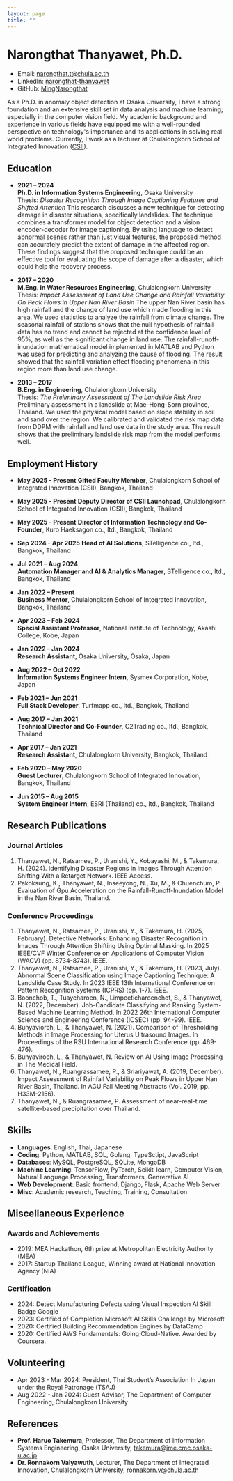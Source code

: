 ```yaml
---
layout: page
title: ""
---
```

# Narongthat Thanyawet, Ph.D.

- Email: [narongthat.t@chula.ac.th](mailto:narongthat.t@chula.ac.th)
- LinkedIn: [narongthat-thanyawet](http://www.linkedin.com/in/narongthat-thanyawet-2a301619a/)
- GitHub: [MingNarongthat](https://github.com/MingNarongthat)

As a Ph.D. in anomaly object detection at Osaka University, I have a strong foundation and an extensive skill set in data analysis and machine learning, especially in the computer vision field. My academic background and experience in various fields have equipped me with a well-rounded perspective on technology's importance and its applications in solving real-world problems. Currently, I work as a lecturer at Chulalongkorn School of Integrated Innovation ([CSII](https://csii.chula.ac.th/)).

## Education

- **2021 – 2024**  
  **Ph.D. in Information Systems Engineering**, Osaka University  
  Thesis: *Disaster Recognition Through Image Captioning Features and Shifted Attention*
  This research discusses a new technique for detecting damage in disaster situations, specifically landslides. The technique combines a transformer model for object detection and a vision encoder-decoder for image captioning. By using language to detect abnormal scenes rather than just visual features, the proposed method can accurately predict the extent of damage in the affected region. These findings suggest that the proposed technique could be an effective tool for evaluating the scope of damage after a disaster, which could help the recovery process.

- **2017 – 2020**  
  **M.Eng. in Water Resources Engineering**, Chulalongkorn University  
  Thesis: *Impact Assessment of Land Use Change and Rainfall Variability On Peak Flows in Upper Nan River Basin*
  The upper Nan River basin has high rainfall and the change of land use which made flooding in this area. We used statistics to analyze the rainfall from climate change. The seasonal rainfall of stations shows that the null hypothesis of rainfall data has no trend and cannot be rejected at the confidence level of 95%, as well as the significant change in land use. The rainfall-runoff-inundation mathematical model implemented in MATLAB and Python was used for predicting and analyzing the cause of flooding. The result showed that the rainfall variation effect flooding phenomena in this region more than land use change.

- **2013 – 2017**  
  **B.Eng. in Engineering**, Chulalongkorn University  
  Thesis: *The Preliminary Assessment of The Landslide Risk Area*
  Preliminary assessment in a landslide at Mae-Hong-Sorn province, Thailand. We used the physical model based on slope stability in soil and sand over the region. We calibrated and validated the risk map data from DDPM with rainfall and land use data in the study area. The result shows that the preliminary landslide risk map from the model performs well.

## Employment History

- **May 2025 - Present**
  **Gifted Faculty Member**, Chulalongkorn School of Integrated Innovation (CSII), Bangkok, Thailand

- **May 2025 - Present**
  **Deputy Director of CSII Launchpad**, Chulalongkorn School of Integrated Innovation (CSII), Bangkok, Thailand
  
- **May 2025 - Present**
  **Director of Information Technology and Co-Founder**, Kuro Haeksagon co., ltd., Bangkok, Thailand

- **Sep 2024 - Apr 2025**
  **Head of AI Solutions**, STelligence co., ltd., Bangkok, Thailand
  
- **Jul 2021 – Aug 2024**  
  **Automation Manager and AI & Analytics Manager**, STelligence co., ltd., Bangkok, Thailand

- **Jan 2022 – Present**  
  **Business Mentor**, Chulalongkorn School of Integrated Innovation, Bangkok, Thailand

- **Apr 2023 – Feb 2024**  
  **Special Assistant Professor**, National Institute of Technology, Akashi College, Kobe, Japan

- **Jan 2022 – Jan 2024**  
  **Research Assistant**, Osaka University, Osaka, Japan

- **Aug 2022 – Oct 2022**  
  **Information Systems Engineer Intern**, Sysmex Corporation, Kobe, Japan

- **Feb 2021 – Jun 2021**  
  **Full Stack Developer**, Turfmapp co., ltd., Bangkok, Thailand

- **Aug 2017 – Jan 2021**  
  **Technical Director and Co-Founder**, C2Trading co., ltd., Bangkok, Thailand

- **Apr 2017 – Jan 2021**  
  **Research Assistant**, Chulalongkorn University, Bangkok, Thailand

- **Feb 2020 – May 2020**  
  **Guest Lecturer**, Chulalongkorn School of Integrated Innovation, Bangkok, Thailand

- **Jun 2015 – Aug 2015**  
  **System Engineer Intern**, ESRI (Thailand) co., ltd., Bangkok, Thailand

## Research Publications

### Journal Articles

1. Thanyawet, N., Ratsamee, P., Uranishi, Y., Kobayashi, M., & Takemura, H. (2024). Identifying Disaster Regions in Images Through Attention Shifting With a Retarget Network. IEEE Access.
2. Pakoksung, K., Thanyawet, N., Inseeyong, N., Xu, M., & Chuenchum, P. Evaluation of Gpu Acceleration on the Rainfall-Runoff-Inundation Model in the Nan River Basin, Thailand.

### Conference Proceedings

1. Thanyawet, N., Ratsamee, P., Uranishi, Y., & Takemura, H. (2025, February). Detective Networks: Enhancing Disaster Recognition in Images Through Attention Shifting Using Optimal Masking. In 2025 IEEE/CVF Winter Conference on Applications of Computer Vision (WACV) (pp. 8734-8743). IEEE.
2. Thanyawet, N., Ratsamee, P., Uranishi, Y., & Takemura, H. (2023, July). Abnormal Scene Classification using Image Captioning Technique: A Landslide Case Study. In 2023 IEEE 13th International Conference on Pattern Recognition Systems (ICPRS) (pp. 1-7). IEEE.
3. Boonchob, T., Tuaycharoen, N., Limpeeticharoenchot, S., & Thanyawet, N. (2022, December). Job-Candidate Classifying and Ranking System-Based Machine Learning Method. In 2022 26th International Computer Science and Engineering Conference (ICSEC) (pp. 94-99). IEEE.
4. Bunyaviorch, L., & Thanyawet, N. (2021). Comparison of Thresholding Methods in Image Processing for Uterus Ultrasound Images. In Proceedings of the RSU International Research Conference (pp. 469-476).
5. Bunyaviroch, L., & Thanyawet, N. Review on AI Using Image Processing in The Medical Field.
6. Thanyawet, N., Ruangrassamee, P., & Sriariyawat, A. (2019, December). Impact Assessment of Rainfall Variability on Peak Flows in Upper Nan River Basin, Thailand. In AGU Fall Meeting Abstracts (Vol. 2019, pp. H33M-2156).
7. Thanyawet, N., & Ruangrasamee, P. Assessment of near-real-time satellite-based precipitation over Thailand.

## Skills

- **Languages**: English, Thai, Japanese
- **Coding**: Python, MATLAB, SQL, Golang, TypeSctipt, JavaScript
- **Databases**: MySQL, PostgreSQL, SQLite, MongoDB
- **Machine Learning**: TensorFlow, PyTorch, Scikit-learn, Computer Vision, Natural Language Processing, Transformers, Genrerative AI
- **Web Development**: Basic frontend, Django, Flask, Apache Web Server
- **Misc**: Academic research, Teaching, Training, Consultation

## Miscellaneous Experience

### Awards and Achievements

- 2019: MEA Hackathon, 6th prize at Metropolitan Electricity Authority (MEA)
- 2017: Startup Thailand League, Winning award at National Innovation Agency (NIA)

### Certification

- 2024: Detect Manufacturing Defects using Visual Inspection AI Skill Badge Google
- 2023: Certified of Completion Microsoft AI Skills Challenge by Microsoft
- 2020: Certified Building Recommendation Engines by DataCamp
- 2020: Certified AWS Fundamentals: Going Cloud-Native. Awarded by Coursera.

## Volunteering

- Apr 2023 - Mar 2024: President, Thai Student’s Association In Japan under the Royal Patronage (TSAJ)
- Aug 2022 - Jan 2024: Guest Advisor, The Department of Computer Engineering, Chulalongkorn University

## References

- **Prof. Haruo Takemura**, Professor, The Department of Information Systems Engineering, Osaka University, [takemura@ime.cmc.osaka-u.ac.jp](mailto:takemura@ime.cmc.osaka-u.ac.jp)
- **Dr. Ronnakorn Vaiyawuth**, Lecturer, The Department of Integrated Innovation, Chulalongkorn University, [ronnakorn.v@chula.ac.th](mailto:ronnakorn.v@chula.ac.th)
